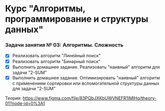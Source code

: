 # Курс "Алгоритмы, программирование и структуры данных"

### Задачи занятия № 03: Алгоритмы. Сложность

- [X] Реализовать алгоритм "Линейный поиск"
- [X] Реализовать алгоритм "Бинарный поиск"
- [X] Выполнить домашнее задание. Реализовать "наивный" алгоритм для задачи "2-SUM"
- [X] Выполнить домашнее задание. Оптимизировать "наивный" алгоритм с применением сортировки или вспомогательной структуры данных для задачи "2-SUM"

Теория: https://www.figma.com/file/83PQbJXKbUWVNEFR1lMlHq/theory-01?node-id=0%3A1
